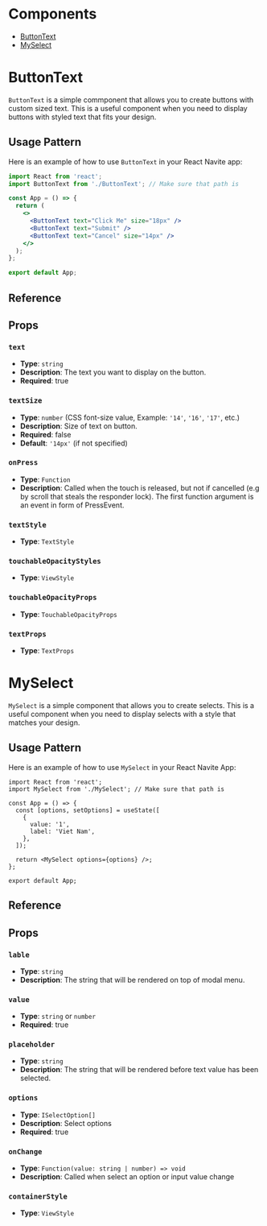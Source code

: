 # Components

- [ButtonText](#buttontext)
- [MySelect](#myselect)

# ButtonText

`ButtonText` is a simple commponent that allows you to create buttons with custom sized text. This is a useful component when you need to display buttons with styled text that fits your design.

## Usage Pattern

Here is an example of how to use `ButtonText` in your React Navite app:

```jsx
import React from 'react';
import ButtonText from './ButtonText'; // Make sure that path is

const App = () => {
  return (
    <>
      <ButtonText text="Click Me" size="18px" />
      <ButtonText text="Submit" />
      <ButtonText text="Cancel" size="14px" />
    </>
  );
};

export default App;
```

## Reference

## Props

### `text`

- **Type**: `string`
- **Description**: The text you want to display on the button.
- **Required**: true

### `textSize`

- **Type**: `number` (CSS font-size value, Example: `'14'`, `'16'`, `'17'`, etc.)
- **Description**: Size of text on button.
- **Required**: false
- **Default**: `'14px'` (if not specified)

### `onPress`

- **Type**: `Function`
- **Description**: Called when the touch is released, but not if cancelled (e.g by scroll that
  steals the responder lock). The first function argument is an event in form of PressEvent.

### `textStyle`

- **Type**: `TextStyle`

### `touchableOpacityStyles`

- **Type**: `ViewStyle`

### `touchableOpacityProps`

- **Type**: `TouchableOpacityProps`

### `textProps`

- **Type**: `TextProps`

# MySelect

`MySelect` is a simple component that allows you to create selects. This is a useful component when you need to display selects with a style that matches your design.

## Usage Pattern

Here is an example of how to use `MySelect` in your React Navite App:

```tsx
import React from 'react';
import MySelect from './MySelect'; // Make sure that path is

const App = () => {
  const [options, setOptions] = useState([
    {
      value: '1',
      label: 'Viet Nam',
    },
  ]);

  return <MySelect options={options} />;
};

export default App;
```

## Reference

## Props

### `lable`

- **Type**: `string`
- **Description**: The string that will be rendered on top of modal menu.

### `value`

- **Type**: `string` or `number`
- **Required**: true

### `placeholder`

- **Type**: `string`
- **Description**: The string that will be rendered before text value has been selected.

### `options`

- **Type**: `ISelectOption[]`
- **Description**: Select options
- **Required**: true

### `onChange`

- **Type**: `Function(value: string | number) => void`
- **Description**: Called when select an option or input value change

### `containerStyle`

- **Type**: `ViewStyle`
